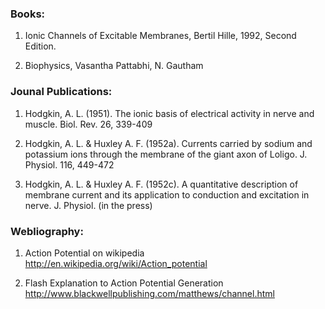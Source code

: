 ### Books:

 

1.   Ionic Channels of Excitable Membranes, Bertil Hille, 1992, Second Edition.

 

2.   Biophysics, Vasantha Pattabhi, N. Gautham

 
### Jounal Publications:

 

1.   Hodgkin, A. L. (1951). The ionic basis of electrical activity in nerve and muscle. Biol. Rev. 26, 339-409

 

2.   Hodgkin, A. L. & Huxley A. F. (1952a). Currents carried by sodium and potassium ions through the membrane of the giant axon of Loligo. J. Physiol. 116, 449-472

 

3.   Hodgkin, A. L. & Huxley A. F. (1952c). A quantitative description of membrane current and its application to conduction and excitation in nerve. J. Physiol. (in the press)

 
### Webliography:

 

1.   Action Potential on wikipedia http://en.wikipedia.org/wiki/Action_potential 

 

2.   Flash Explanation to Action Potential Generation http://www.blackwellpublishing.com/matthews/channel.html
